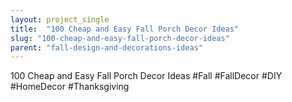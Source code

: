 ```yaml
---
layout: project_single
title:  "100 Cheap and Easy Fall Porch Decor Ideas"
slug: "100-cheap-and-easy-fall-porch-decor-ideas"
parent: "fall-design-and-decorations-ideas"
---
```

100 Cheap and Easy Fall Porch Decor Ideas #Fall #FallDecor #DIY #HomeDecor #Thanksgiving